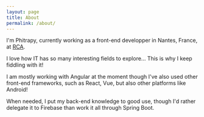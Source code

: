 ```yaml
---
layout: page
title: About
permalink: /about/
---
```


I'm Phitrapy, currently working as a front-end developper in Nantes, France, at [RCA](https://rca.fr/).

I love how IT has so many interesting fields to explore... This is why I keep fiddling with it!

I am mostly working with Angular at the moment though I've also used other front-end frameworks, such as React, Vue, but also other platforms like Android!

When needed, I put my back-end knowledge to good use, though I'd rather delegate it to Firebase than work it all through Spring Boot.

